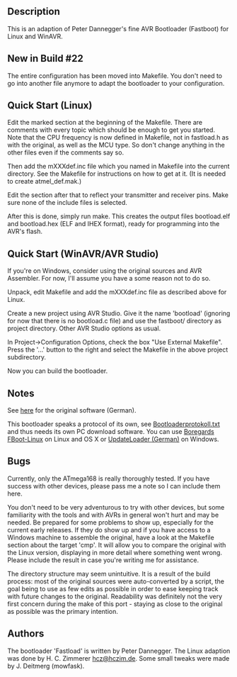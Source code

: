 ## Description

This is an adaption of Peter Dannegger's fine AVR Bootloader
(Fastboot) for Linux and WinAVR.


## New in Build #22

The entire configuration has been moved into Makefile.  You don't
need to go into another file anymore to adapt the bootloader to your
configuration.

## Quick Start (Linux)

Edit the marked section at the beginning of the Makefile.  There are
comments with every topic which should be enough to get you started.
Note that the CPU frequency is now defined in Makefile, not in
fastload.h as with the original, as well as the MCU type.  So don't
change anything in the other files even if the comments say so.

Then add the mXXXdef.inc file which you named in Makefile into the
current directory.  See the Makefile for instructions on how to get
at it.  (It is needed to create atmel_def.mak.)

Edit the section after that to reflect your transmitter
and receiver pins. Make sure none of the include files is selected.

After this is done, simply run make.  This creates the output files
bootload.elf and bootload.hex (ELF and IHEX format), ready for
programming into the AVR's flash.


## Quick Start (WinAVR/AVR Studio)
 
If you're on Windows, consider using the original sources and AVR
Assembler.  For now, I'll assume you have a some reason not to do so.

Unpack, edit Makefile and add the mXXXdef.inc file as described above
for Linux.
 
Create a new project using AVR Studio.  Give it the name 'bootload'
(ignoring for now that there is no bootload.c file) and use the
fastboot/ directory as project directory.  Other AVR Studio options
as usual.

In Project->Configuration Options, check the box "Use External
Makefile".  Press the '...' button to the right and select the
Makefile in the above project subdirectory.

Now you can build the bootloader.

## Notes

See [here](http://www.mikrocontroller.net/topic/73196) for the original
software (German).

This bootloader speaks a protocol of its own, see
[Bootloaderprotokoll.txt](http://www.mikrocontroller.net/attachment/27570/Bootloaderprotokoll.txt)
and thus needs its own PC download software. You can use [Boregards FBoot-Linux](https://github.com/Boregard/FBoot-Linux) on Linux and OS X or [UpdateLoader (German)](http://luani.de/projekte/updateloader/) on Windows.

## Bugs

Currently, only the ATmega168 is really thoroughly tested.  If you
have success with other devices, please pass me a note so I can
include them here.

You don't need to be very adventurous to try with other devices, but
some familiarity with the tools and with AVRs in general won't hurt
and may be needed.  Be prepared for some problems to show up,
especially for the current early releases.  If they do show up and if
you have access to a Windows machine to assemble the original, have a
look at the Makefile section about the target 'cmp'.  It will allow
you to compare the original with the Linux version, displaying in
more detail where something went wrong.  Please include the result in
case you're writing me for assistance.

The directory structure may seem unintuitive.  It is a result of the
build process: most of the original sources were auto-converted by a
script, the goal being to use as few edits as possible in order to
ease keeping track with future changes to the original.  Readability
was definitely not the very first concern during the make of this
port - staying as close to the original as possible was the primary
intention.

## Authors

The bootloader 'Fastload' is written by Peter Dannegger.
The Linux adaption was done by H. C. Zimmerer <hcz@hczim.de>.
Some small tweaks were made by J. Deitmerg (mowfask).
